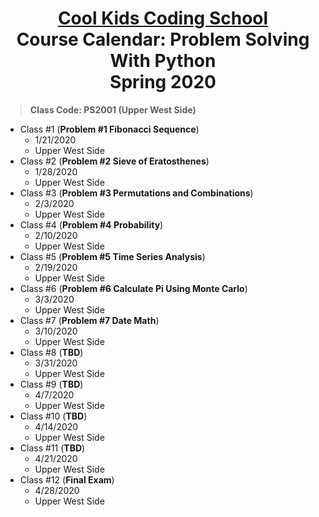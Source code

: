 # <center>[**Cool Kids Coding School**](http://www.coolkidscodingschool.com)<br>Course Calendar: **Problem Solving With Python**<br>  Spring 2020

> **Class Code: PS2001 (Upper West Side)**

+ Class #1 (**Problem #1 Fibonacci Sequence**)
  + 1/21/2020
  + Upper West Side
+ Class #2 (**Problem #2 Sieve of Eratosthenes**)
  + 1/28/2020 
  + Upper West Side
+ Class #3 (**Problem #3 Permutations and Combinations**)
  + 2/3/2020
  + Upper West Side
+ Class #4 (**Problem #4 Probability**)
  + 2/10/2020
  + Upper West Side
+ Class #5 (**Problem #5 Time Series Analysis**)
  + 2/19/2020
  + Upper West Side
+ Class #6 (**Problem #6 Calculate Pi Using Monte Carlo**)
  + 3/3/2020
  + Upper West Side
+ Class #7 (**Problem #7 Date Math**)
  + 3/10/2020
  + Upper West Side
+ Class #8 (**TBD**)
  + 3/31/2020
  + Upper West Side
+ Class #9 (**TBD**)
  + 4/7/2020
  + Upper West Side
+ Class #10 (**TBD**)
  + 4/14/2020
  + Upper West Side
+ Class #11 (**TBD**)
  + 4/21/2020
  + Upper West Side
+ Class #12 (**Final Exam**)
  + 4/28/2020
  + Upper West Side

